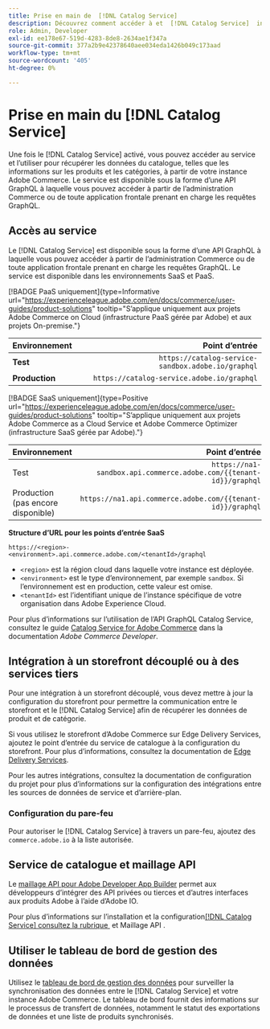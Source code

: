 ```yaml
---
title: Prise en main de  [!DNL Catalog Service]
description: Découvrez comment accéder à et  [!DNL Catalog Service]  intégrer aux applications frontales et aux services tiers.
role: Admin, Developer
exl-id: ee178e67-519d-4283-8de8-2634ae1f347a
source-git-commit: 377a2b9e42378640aee034eda1426b049c173aad
workflow-type: tm+mt
source-wordcount: '405'
ht-degree: 0%

---
```


# Prise en main du [!DNL Catalog Service]

Une fois le [!DNL Catalog Service] activé, vous pouvez accéder au service et l’utiliser pour récupérer les données du catalogue, telles que les informations sur les produits et les catégories, à partir de votre instance Adobe Commerce. Le service est disponible sous la forme d’une API GraphQL à laquelle vous pouvez accéder à partir de l’administration Commerce ou de toute application frontale prenant en charge les requêtes GraphQL.

## Accès au service

Le [!DNL Catalog Service] est disponible sous la forme d’une API GraphQL à laquelle vous pouvez accéder à partir de l’administration Commerce ou de toute application frontale prenant en charge les requêtes GraphQL. Le service est disponible dans les environnements SaaS et PaaS.

[!BADGE PaaS uniquement]{type=Informative url="https://experienceleague.adobe.com/en/docs/commerce/user-guides/product-solutions" tooltip="S’applique uniquement aux projets Adobe Commerce on Cloud (infrastructure PaaS gérée par Adobe) et aux projets On-premise."}

| Environnement | Point d’entrée |
| ------------ | ----------: |
| **Test** | `https://catalog-service-sandbox.adobe.io/graphql` |
| **Production** | `https://catalog-service.adobe.io/graphql` |

[!BADGE SaaS uniquement]{type=Positive url="https://experienceleague.adobe.com/en/docs/commerce/user-guides/product-solutions" tooltip="S’applique uniquement aux projets Adobe Commerce as a Cloud Service et Adobe Commerce Optimizer (infrastructure SaaS gérée par Adobe)."}

| Environnement | Point d’entrée |
| ----------- | --------:|
| Test | `https://na1-sandbox.api.commerce.adobe.com/{{tenant-id}}/graphql` |
| Production (pas encore disponible) | `https://na1.api.commerce.adobe.com/{{tenant-id}}/graphql` |

**Structure d’URL pour les points d’entrée SaaS**

```text
https://<region>-<environment>.api.commerce.adobe.com/<tenantId>/graphql
```

- `<region>` est la région cloud dans laquelle votre instance est déployée.
- `<environment>` est le type d’environnement, par exemple `sandbox`. Si l’environnement est en production, cette valeur est omise.
- `<tenantId>` est l’identifiant unique de l’instance spécifique de votre organisation dans Adobe Experience Cloud.

Pour plus d’informations sur l’utilisation de l’API GraphQL Catalog Service, consultez le guide [Catalog Service for Adobe Commerce](https://developer.adobe.com/commerce/webapi/graphql/schema/catalog-service/) dans la documentation *Adobe Commerce Developer*.

## Intégration à un storefront découplé ou à des services tiers

Pour une intégration à un storefront découplé, vous devez mettre à jour la configuration du storefront pour permettre la communication entre le storefront et le [!DNL Catalog Service] afin de récupérer les données de produit et de catégorie.

Si vous utilisez le storefront d’Adobe Commerce sur Edge Delivery Services, ajoutez le point d’entrée du service de catalogue à la configuration du storefront. Pour plus d’informations, consultez la documentation de [Edge Delivery Services](https://experienceleague.adobe.com/developer/commerce/storefront/setup/configuration/commerce-configuration/#storefront-configuration).

Pour les autres intégrations, consultez la documentation de configuration du projet pour plus d’informations sur la configuration des intégrations entre les sources de données de service et d’arrière-plan.

### Configuration du pare-feu

Pour autoriser le [!DNL Catalog Service] à travers un pare-feu, ajoutez des `commerce.adobe.io` à la liste autorisée.

## Service de catalogue et maillage API

Le [maillage API pour Adobe Developer App Builder](https://developer.adobe.com/graphql-mesh-gateway/gateway/overview/) permet aux développeurs d’intégrer des API privées ou tierces et d’autres interfaces aux produits Adobe à l’aide d’Adobe IO.

Pour plus d’informations sur l’installation et la configuration[[!DNL Catalog Service]  consultez la rubrique &#x200B;](mesh.md) et Maillage API .

## Utiliser le tableau de bord de gestion des données

Utilisez le [tableau de bord de gestion des données](https://experienceleague.adobe.com/en/docs/commerce-admin/systems/data-transfer/data-dashboard) pour surveiller la synchronisation des données entre le [!DNL Catalog Service] et votre instance Adobe Commerce. Le tableau de bord fournit des informations sur le processus de transfert de données, notamment le statut des exportations de données et une liste de produits synchronisés.